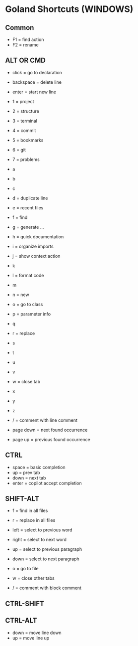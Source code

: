 # Goland Shortcuts (WINDOWS)

## Common

- F1 = find action
- F2 = rename

## ALT **OR** CMD

- click = go to declaration
- backspace = delete line
- enter = start new line

- 1 = project
- 2 = structure
- 3 = terminal
- 4 = commit
- 5 = bookmarks
- 6 = git
- 7 = problems

- a
- b
- c
- d = duplicate line
- e = recent files
- f = find
- g = generate ...
- h = quick documentation
- i = organize imports
- j = show context action
- k
- l = format code
- m
- n = new
- o = go to class
- p = parameter info
- q
- r = replace
- s
- t
- u
- v
- w = close tab
- x
- y
- z

- / = comment with line comment
- page down = next found occurrence
- page up = previous found occurrence

## CTRL

- space = basic completion
- up = prev tab
- down = next tab
- enter = copilot accept completion

## SHIFT-ALT

- f = find in all files
- r = replace in all files

- left = select to previous word
- right = select to next word
- up = select to previous paragraph
- down = select to next paragraph

- o = go to file
- w = close other tabs

- / = comment with block comment

## CTRL-SHIFT

## CTRL-ALT

- down = move line down
- up = move line up



